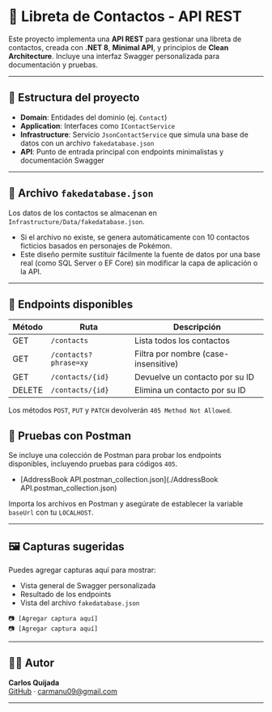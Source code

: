 # 📘 Libreta de Contactos - API REST

Este proyecto implementa una **API REST** para gestionar una libreta de contactos, creada con **.NET 8**, **Minimal API**, y principios de **Clean Architecture**. Incluye una interfaz Swagger personalizada para documentación y pruebas.

---

## 🧱 Estructura del proyecto

- **Domain**: Entidades del dominio (ej. `Contact`)
- **Application**: Interfaces como `IContactService`
- **Infrastructure**: Servicio `JsonContactService` que simula una base de datos con un archivo `fakedatabase.json`
- **API**: Punto de entrada principal con endpoints minimalistas y documentación Swagger

---

## 📂 Archivo `fakedatabase.json`

Los datos de los contactos se almacenan en `Infrastructure/Data/fakedatabase.json`.  
- Si el archivo no existe, se genera automáticamente con 10 contactos ficticios basados en personajes de Pokémon.
- Este diseño permite sustituir fácilmente la fuente de datos por una base real (como SQL Server o EF Core) sin modificar la capa de aplicación o la API.

---

## 🔗 Endpoints disponibles

| Método | Ruta                 | Descripción                             |
|--------|----------------------|-----------------------------------------|
| GET    | `/contacts`          | Lista todos los contactos               |
| GET    | `/contacts?phrase=xy`| Filtra por nombre (case-insensitive)    |
| GET    | `/contacts/{id}`     | Devuelve un contacto por su ID          |
| DELETE | `/contacts/{id}`     | Elimina un contacto por su ID           |

Los métodos `POST`, `PUT` y `PATCH` devolverán `405 Method Not Allowed`.

## 🧪 Pruebas con Postman

Se incluye una colección de Postman para probar los endpoints disponibles, incluyendo pruebas para códigos `405`.

- [AddressBook API.postman_collection.json](./AddressBook API.postman_collection.json)

Importa los archivos en Postman y asegúrate de establecer la variable `baseUrl` con tu `LOCALHOST`.

---

## 🖼 Capturas sugeridas

Puedes agregar capturas aquí para mostrar:

- Vista general de Swagger personalizada
- Resultado de los endpoints
- Vista del archivo `fakedatabase.json`

```
📷 [Agregar captura aquí]
📷 [Agregar captura aquí]
```

---

## 👨‍💻 Autor

**Carlos Quijada**  
[GitHub](https://github.com/carlosqm09) · carmanu09@gmail.com

---
